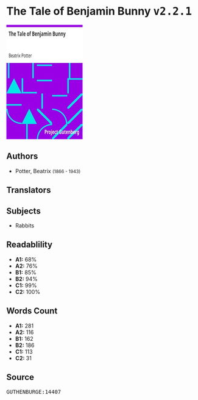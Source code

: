 # The Tale of Benjamin Bunny <kbd>v2.2.1</kbd>

![](./cover.medium.jpg "")

## Authors


 - Potter, Beatrix <small>(1866 - 1943)</small>

## Translators



## Subjects


 - Rabbits

## Readablility


 - **A1:** 68%
 - **A2:** 76%
 - **B1:** 85%
 - **B2:** 94%
 - **C1:** 99%
 - **C2:** 100%

## Words Count


 - **A1:** 281
 - **A2:** 116
 - **B1:** 162
 - **B2:** 186
 - **C1:** 113
 - **C2:** 31

## Source


<kbd>GUTHENBURGE:14407</kbd>
